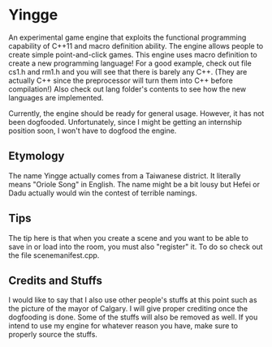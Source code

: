 Yingge
======

An experimental game engine that exploits the functional programming capability of C++11 and macro definition ability. The engine allows people to create simple point-and-click games. This engine uses macro definition to create a new programming language! For a good example, check out file cs1.h and rm1.h and you will see that there is barely any C++. (They are actually C++ since the preprocessor will turn them into C++ before compilation!) Also check out lang folder's contents to see how the new languages are implemented.

Currently, the engine should be ready for general usage. However, it has not been dogfooded. Unfortunately, since I might be getting an internship position soon, I won't have to dogfood the engine.

Etymology
---------

The name Yingge actually comes from a Taiwanese district. It literally means "Oriole Song" in English. The name might be a bit lousy but Hefei or Dadu actually would win the contest of terrible namings.

Tips
----

The tip here is that when you create a scene and you want to be able to save in or load into the room, you must also "register" it. To do so check out the file scenemanifest.cpp.

Credits and Stuffs
------------------

I would like to say that I also use other people's stuffs at this point such as the picture of the mayor of Calgary. I will give proper crediting once the dogfooding is done. Some of the stuffs will also be removed as well. If you intend to use my engine for whatever reason you have, make sure to properly source the stuffs.
